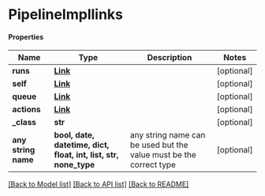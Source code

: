# PipelineImpllinks

#### Properties
Name | Type | Description | Notes
------------ | ------------- | ------------- | -------------
**runs** | [**Link**](Link.md) |  | [optional] 
**self** | [**Link**](Link.md) |  | [optional] 
**queue** | [**Link**](Link.md) |  | [optional] 
**actions** | [**Link**](Link.md) |  | [optional] 
**_class** | **str** |  | [optional] 
**any string name** | **bool, date, datetime, dict, float, int, list, str, none_type** | any string name can be used but the value must be the correct type | [optional]

[[Back to Model list]](../README.md#documentation-for-models) [[Back to API list]](../README.md#documentation-for-api-endpoints) [[Back to README]](../README.md)

